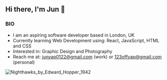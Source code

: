 ## Hi there, I'm Jun 👋

<!--
**junyap95/junyap95** is a ✨ _special_ ✨ repository because its `README.md` (this file) appears on your GitHub profile.

Here are some ideas to get you started:

- 🔭 I’m currently working on ...
- 🌱 I’m currently learning ...
- 👯 I’m looking to collaborate on ...
- 🤔 I’m looking for help with ...
- 💬 Ask me about ...
- 📫 How to reach me: ...
- 😄 Pronouns: ...
- ⚡ Fun fact: ...
-->

### BIO
- I am an aspiring software developer based in London, UK
- Currently learning Web Development using: React, JavaScript, HTML and CSS
- Interested in: Graphic Design and Photography
- Reach me at: junyap0122@gmail.com (work) or 123offyap@gmail.com (personal)

<picture>![Nighthawks_by_Edward_Hopper_1942](https://user-images.githubusercontent.com/63500365/218262439-1fc339ef-f117-499c-9a57-39b5da37132d.jpg)
